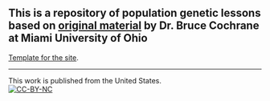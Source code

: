 ## This is a repository of population genetic lessons based on [original material](http://www.teachingpopgen.org) by Dr. Bruce Cochrane at Miami University of Ohio


[Template for the site](http://kbroman.org/simple_site).

---


This work is published from the United States.
<br/>
[![CC-BY-NC](https://i.creativecommons.org/l/by-nc/4.0/88x31.png)](http://creativecommons.org/licenses/by-nc/4.0/)
